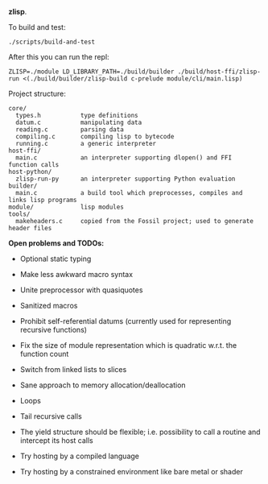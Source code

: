 **zlisp**.

To build and test:
```
./scripts/build-and-test
```

After this you can run the repl:
```
ZLISP=./module LD_LIBRARY_PATH=./build/builder ./build/host-ffi/zlisp-run <(./build/builder/zlisp-build c-prelude module/cli/main.lisp)
```

Project structure:
```
core/
  types.h           type definitions
  datum.c           manipulating data
  reading.c         parsing data
  compiling.c       compiling lisp to bytecode
  running.c         a generic interpreter
host-ffi/
  main.c            an interpreter supporting dlopen() and FFI function calls
host-python/
  zlisp-run-py      an interpreter supporting Python evaluation
builder/
  main.c            a build tool which preprocesses, compiles and links lisp programs
module/             lisp modules
tools/
  makeheaders.c     copied from the Fossil project; used to generate header files
```

**Open problems and TODOs:**
- Optional static typing

- Make less awkward macro syntax
- Unite preprocessor with quasiquotes
- Sanitized macros

- Prohibit self-referential datums (currently used for representing recursive functions)
- Fix the size of module representation which is quadratic w.r.t. the function count
- Switch from linked lists to slices
- Sane approach to memory allocation/deallocation

- Loops
- Tail recursive calls
- The yield structure should be flexible; i.e. possibility to call a routine and intercept its host calls

- Try hosting by a compiled language
- Try hosting by a constrained environment like bare metal or shader
